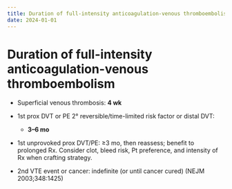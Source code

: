 ```yaml
---
title: Duration of full-intensity anticoagulation-venous thromboembolism
date: 2024-01-01
---
```

# Duration of full-intensity anticoagulation-venous thromboembolism

* Superficial venous thrombosis: **4 wk**

* 1st prox DVT or PE 2° reversible/time-limited risk factor or distal DVT:
	* **3–6 mo**

* 1st unprovoked prox DVT/PE: ≥3 mo, then reassess; benefit to prolonged Rx. Consider clot, bleed risk, Pt preference, and intensity of Rx when crafting strategy.

* 2nd VTE event or cancer: indefinite (or until cancer cured) (NEJM 2003;348:1425)
